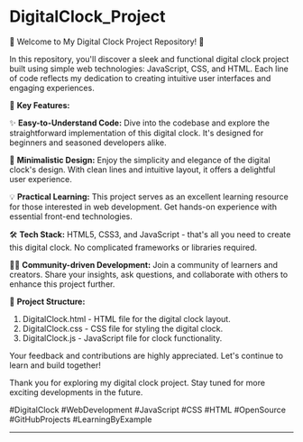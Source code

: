 # DigitalClock_Project

🚀 Welcome to My Digital Clock Project Repository! 🚀

In this repository, you'll discover a sleek and functional digital clock project built using simple web technologies: JavaScript, CSS, and HTML. Each line of code reflects my dedication to creating intuitive user interfaces and engaging experiences.

🌟 **Key Features:**

✨ **Easy-to-Understand Code:** Dive into the codebase and explore the straightforward implementation of this digital clock. It's designed for beginners and seasoned developers alike.

🎨 **Minimalistic Design:** Enjoy the simplicity and elegance of the digital clock's design. With clean lines and intuitive layout, it offers a delightful user experience.

💡 **Practical Learning:** This project serves as an excellent learning resource for those interested in web development. Get hands-on experience with essential front-end technologies.

🛠️ **Tech Stack:** HTML5, CSS3, and JavaScript - that's all you need to create this digital clock. No complicated frameworks or libraries required.

👨‍💻 **Community-driven Development:** Join a community of learners and creators. Share your insights, ask questions, and collaborate with others to enhance this project further.

📌 **Project Structure:**

1. DigitalClock.html - HTML file for the digital clock layout.
2. DigitalClock.css - CSS file for styling the digital clock.
3. DigitalClock.js - JavaScript file for clock functionality.

Your feedback and contributions are highly appreciated. Let's continue to learn and build together!

Thank you for exploring my digital clock project. Stay tuned for more exciting developments in the future.

#DigitalClock #WebDevelopment #JavaScript #CSS #HTML #OpenSource #GitHubProjects #LearningByExample

---
